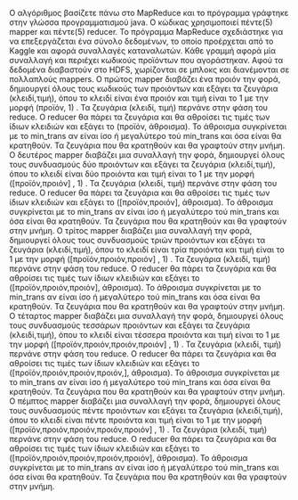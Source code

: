 Ο αλγόριθμος βασίζετε πάνω στο MapReduce και το πρόγραμμα γράφτηκε στην γλώσσα προγραμματισμού java. Ο κώδικας χρησιμοποιεί πέντε(5) mapper και πέντε(5) reducer. Το πρόγραμμα MapReduce σχεδιάστηκε για να επεξεργάζεται ένα σύνολο δεδομένων, το οποίο προέρχεται από το Kaggle και αφορά συναλλαγές καταναλωτών. Κάθε γραμμή αφορά μία συναλλαγή και περιέχει κωδικούς προϊόντων που αγοράστηκαν. Αφού τα δεδομένα διαβαστούν στο HDFS, χωρίζονται σε μπλοκς και διανέμονται σε πολλαπλούς mappers. O πρώτος mapper διαβάζει ένα προιόν  την φορά, δημιουργεί όλους τους κωδικούς των προιόντων και εξάγει τα ζευγάρια (κλειδί,τιμή), όπου το κλειδί είναι ένα προιόν και τιμή είναι το 1 με την μορφή (προϊόν, 1) . Τα ζευγάρια (κλειδί, τιμή) περνάνε στην φάση του reduce. O reducer θα πάρει τα ζευγάρια και θα αθροίσει τις τιμές των ίδιων κλειδιών και εξάγει το (προϊόν, άθροισμα). Το άθροισμα συγκρίνεται με το min_trans αν είναι ίσο ή μεγαλύτερο τού min_trans και όσα είναι θα κρατηθούν. Τα ζευγάρια που θα κρατηθούν και θα γραφτούν στην μνήμη. O δευτέρος mapper διαβάζει μια συναλλαγή την φορά, δημιουργεί όλους τους συνδυασμούς δύο προιόντων και εξάγει τα ζευγάρια (κλειδί,τιμή), όπου το κλειδί είναι δύο προιόντα και τιμή είναι το 1 με την μορφή ([προϊόν,προιόν] , 1) . Τα ζευγάρια (κλειδί, τιμή) περνάνε στην φάση του reduce. O reducer θα πάρει τα ζευγάρια και θα αθροίσει τις τιμές των ίδιων κλειδιών και εξάγει το ([προϊόν,προιόν], άθροισμα). Το άθροισμα συγκρίνεται με το min_trans αν είναι ίσο ή μεγαλύτερο τού min_trans και όσα είναι θα κρατηθούν. Τα ζευγάρια που θα κρατηθούν και θα γραφτούν στην μνήμη.  O τρίτος mapper διαβάζει μια συναλλαγή την φορά, δημιουργεί όλους τους συνδυασμούς τριών προιόντων και εξάγει τα ζευγάρια (κλειδί,τιμή), όπου το κλειδί είναι τρία προιόντα και τιμή είναι το 1 με την μορφή ([προϊόν,προιόν,προιόν] , 1) . Τα ζευγάρια (κλειδί, τιμή) περνάνε στην φάση του reduce. O reducer θα πάρει τα ζευγάρια και θα αθροίσει τις τιμές των ίδιων κλειδιών και εξάγει το ([προϊόν,προιόν,προιόν], άθροισμα). Το άθροισμα συγκρίνεται με το min_trans αν είναι ίσο ή μεγαλύτερο τού min_trans και όσα είναι θα κρατηθούν. Τα ζευγάρια που θα κρατηθούν και θα γραφτούν στην μνήμη. O τέταρτος mapper διαβάζει μια συναλλαγή την φορά, δημιουργεί όλους τους συνδυασμούς τεσσάρων προιόντων και εξάγει τα ζευγάρια (κλειδί,τιμή), όπου το κλειδί είναι τέσσερα προιόντα και τιμή είναι το 1 με την μορφή ([προϊόν,προιόν,προιόν,προιόν] , 1) . Τα ζευγάρια (κλειδί, τιμή) περνάνε στην φάση του reduce. O reducer θα πάρει τα ζευγάρια και θα αθροίσει τις τιμές των ίδιων κλειδιών και εξάγει το ([προϊόν,προιόν,προιόν,προιόν,], άθροισμα). Το άθροισμα συγκρίνεται με το min_trans αν είναι ίσο ή μεγαλύτερο τού min_trans και όσα είναι θα κρατηθούν. Τα ζευγάρια που θα κρατηθούν και θα γραφτούν στην μνήμη. O πέμπτος mapper διαβάζει μια συναλλαγή την φορά, δημιουργεί όλους τους συνδυασμούς πέντε προιόντων και εξάγει τα ζευγάρια (κλειδί,τιμή), όπου το κλειδί είναι πέντε προιόντα και τιμή είναι το 1 με την μορφή ([προϊόν,προιόν,προιόν,προιόν,προιόν] , 1) . Τα ζευγάρια (κλειδί, τιμή) περνάνε στην φάση του reduce. O reducer θα πάρει τα ζευγάρια και θα αθροίσει τις τιμές των ίδιων κλειδιών και εξάγει το ([προϊόν,προιόν,προιόν,προιόν,προιόν], άθροισμα). Το άθροισμα συγκρίνεται με το min_trans αν είναι ίσο ή μεγαλύτερο τού min_trans και όσα είναι θα κρατηθούν. Τα ζευγάρια που θα κρατηθούν και θα γραφτούν στην μνήμη.
